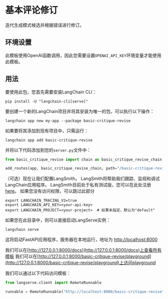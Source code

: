 # 基本评论修订

迭代生成模式候选并根据错误进行修订。

## 环境设置

此模板使用OpenAI函数调用，因此您需要设置`OPENAI_API_KEY`环境变量才能使用此模板。

## 用法

要使用此包，您首先需要安装LangChain CLI：

```shell
pip install -U "langchain-cli[serve]"
```

要创建一个新的LangChain项目并将其安装为唯一的包，可以执行以下操作：

```shell
langchain app new my-app --package basic-critique-revise
```

如果要将其添加到现有项目中，只需运行：

```shell
langchain app add basic-critique-revise
```

并将以下代码添加到您的`server.py`文件中：
```python
from basic_critique_revise import chain as basic_critique_revise_chain

add_routes(app, basic_critique_revise_chain, path="/basic-critique-revise")
```

（可选）现在让我们配置LangSmith。
LangSmith将帮助我们跟踪、监视和调试LangChain应用程序。
LangSmith目前处于私有测试版，您可以在此处注册[here](https://smith.langchain.com/)。
如果您没有访问权限，可以跳过此部分


```shell
export LANGCHAIN_TRACING_V2=true
export LANGCHAIN_API_KEY=<your-api-key>
export LANGCHAIN_PROJECT=<your-project>  # 如果未指定，默认为"default"
```

如果您在此目录中，则可以直接启动LangServe实例：

```shell
langchain serve
```

这将启动FastAPI应用程序，服务器在本地运行，地址为
[http://localhost:8000](http://localhost:8000)

我们可以在[http://127.0.0.1:8000/docs](http://127.0.0.1:8000/docs)上查看所有模板
我们可以在[http://127.0.0.1:8000/basic-critique-revise/playground](http://127.0.0.1:8000/basic-critique-revise/playground)上访问playground

我们可以通过以下代码访问模板：

```python
from langserve.client import RemoteRunnable

runnable = RemoteRunnable("http://localhost:8000/basic-critique-revise")
```